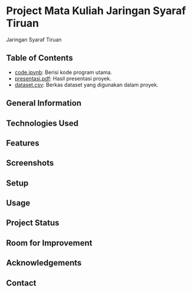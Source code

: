 # Project Mata Kuliah Jaringan Syaraf Tiruan

Jaringan Syaraf Tiruan

## Table of Contents
- [code.ipynb](code.ipynb): Berisi kode program utama.
- [presentasi.pdf](presentasi.pdf): Hasil presentasi proyek.
- [dataset.csv](dataset.csv): Berkas dataset yang digunakan dalam proyek.

## General Information
## Technologies Used
## Features
## Screenshots
## Setup
## Usage
## Project Status
## Room for Improvement
## Acknowledgements
## Contact
